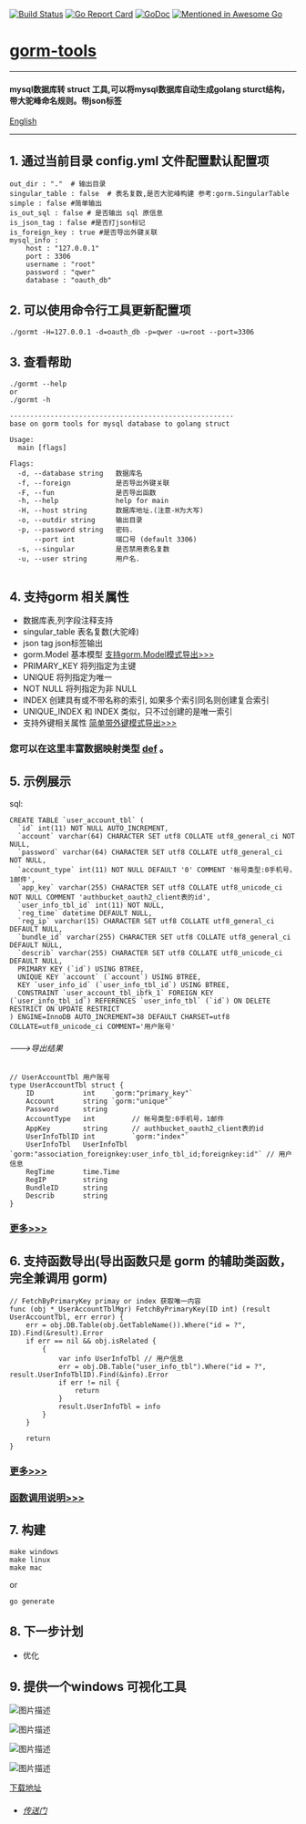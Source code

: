 [![Build Status](https://travis-ci.org/xxjwxc/gormt.svg?branch=master)](https://travis-ci.org/xxjwxc/gormt)
[![Go Report Card](https://goreportcard.com/badge/github.com/xxjwxc/gormt)](https://goreportcard.com/report/github.com/xxjwxc/gormt)
[![GoDoc](https://godoc.org/github.com/xxjwxc/gormt?status.svg)](https://godoc.org/github.com/xxjwxc/gormt)
[![Mentioned in Awesome Go](https://awesome.re/mentioned-badge.svg)](https://github.com/avelino/awesome-go) 

# [gorm-tools](https://github.com/xxjwxc/gormt)

--------

#### mysql数据库转 struct 工具,可以将mysql数据库自动生成golang sturct结构，带大驼峰命名规则。带json标签


[English](README.md)

--------

## 1. 通过当前目录 config.yml 文件配置默认配置项
```
out_dir : "."  # 输出目录
singular_table : false  # 表名复数,是否大驼峰构建 参考:gorm.SingularTable
simple : false #简单输出
is_out_sql : false # 是否输出 sql 原信息
is_json_tag : false #是否打json标记
is_foreign_key : true #是否导出外键关联
mysql_info :
    host : "127.0.0.1"
    port : 3306
    username : "root"
    password : "qwer"
    database : "oauth_db"
```

## 2. 可以使用命令行工具更新配置项

```
./gormt -H=127.0.0.1 -d=oauth_db -p=qwer -u=root --port=3306
```

## 3. 查看帮助

```
./gormt --help
or
./gormt -h

-------------------------------------------------------
base on gorm tools for mysql database to golang struct

Usage:
  main [flags]

Flags:
  -d, --database string   数据库名
  -f, --foreign           是否导出外键关联
  -F, --fun               是否导出函数
  -h, --help              help for main
  -H, --host string       数据库地址.(注意-H为大写)
  -o, --outdir string     输出目录
  -p, --password string   密码.
      --port int          端口号 (default 3306)
  -s, --singular          是否禁用表名复数
  -u, --user string       用户名.
  
```

## 4. 支持gorm 相关属性 
   
- 数据库表,列字段注释支持
- singular_table 表名复数(大驼峰)
- json tag json标签输出
- gorm.Model 基本模型   [支持gorm.Model模式导出>>>](https://github.com/xxjwxc/gormt/tree/master/doc/export_cn.md)
- PRIMARY_KEY	将列指定为主键
- UNIQUE	将列指定为唯一
- NOT NULL	将列指定为非 NULL
- INDEX	创建具有或不带名称的索引, 如果多个索引同名则创建复合索引
- UNIQUE_INDEX	和 INDEX 类似，只不过创建的是唯一索引
- 支持外键相关属性 [简单带外键模式导出>>>](https://github.com/xxjwxc/gormt/tree/master/doc/export_cn.md)

### 您可以在这里丰富数据映射类型 [def](data/view/cnf/def.go) 。

## 5. 示例展示
sql:
```
CREATE TABLE `user_account_tbl` (
  `id` int(11) NOT NULL AUTO_INCREMENT,
  `account` varchar(64) CHARACTER SET utf8 COLLATE utf8_general_ci NOT NULL,
  `password` varchar(64) CHARACTER SET utf8 COLLATE utf8_general_ci NOT NULL,
  `account_type` int(11) NOT NULL DEFAULT '0' COMMENT '帐号类型:0手机号，1邮件',
  `app_key` varchar(255) CHARACTER SET utf8 COLLATE utf8_unicode_ci NOT NULL COMMENT 'authbucket_oauth2_client表的id',
  `user_info_tbl_id` int(11) NOT NULL,
  `reg_time` datetime DEFAULT NULL,
  `reg_ip` varchar(15) CHARACTER SET utf8 COLLATE utf8_general_ci DEFAULT NULL,
  `bundle_id` varchar(255) CHARACTER SET utf8 COLLATE utf8_general_ci DEFAULT NULL,
  `describ` varchar(255) CHARACTER SET utf8 COLLATE utf8_unicode_ci DEFAULT NULL,
  PRIMARY KEY (`id`) USING BTREE,
  UNIQUE KEY `account` (`account`) USING BTREE,
  KEY `user_info_id` (`user_info_tbl_id`) USING BTREE,
  CONSTRAINT `user_account_tbl_ibfk_1` FOREIGN KEY (`user_info_tbl_id`) REFERENCES `user_info_tbl` (`id`) ON DELETE RESTRICT ON UPDATE RESTRICT
) ENGINE=InnoDB AUTO_INCREMENT=38 DEFAULT CHARSET=utf8 COLLATE=utf8_unicode_ci COMMENT='用户账号'
```

###### --->导出结果

```
// UserAccountTbl 用户账号
type UserAccountTbl struct {
	ID            int    `gorm:"primary_key"`
	Account       string `gorm:"unique"`
	Password      string
	AccountType   int         // 帐号类型:0手机号，1邮件
	AppKey        string      // authbucket_oauth2_client表的id
	UserInfoTblID int         `gorm:"index"`
	UserInfoTbl   UserInfoTbl `gorm:"association_foreignkey:user_info_tbl_id;foreignkey:id"` // 用户信息
	RegTime       time.Time
	RegIP         string
	BundleID      string
	Describ       string
}
```

### [更多>>>](https://github.com/xxjwxc/gormt/tree/master/doc/export_cn.md)

## 6. 支持函数导出(导出函数只是 gorm 的辅助类函数，完全兼调用 gorm)

```
// FetchByPrimaryKey primay or index 获取唯一内容
func (obj *_UserAccountTblMgr) FetchByPrimaryKey(ID int) (result UserAccountTbl, err error) {
	err = obj.DB.Table(obj.GetTableName()).Where("id = ?", ID).Find(&result).Error
	if err == nil && obj.isRelated {
		{
			var info UserInfoTbl // 用户信息
			err = obj.DB.Table("user_info_tbl").Where("id = ?", result.UserInfoTblID).Find(&info).Error
			if err != nil {
				return
			}
			result.UserInfoTbl = info
		}
	}

	return
}

```

### [更多>>>](https://github.com/xxjwxc/gormt/tree/master/data/view/genfunc/model)
### [函数调用说明>>>](https://github.com/xxjwxc/gormt/blob/master/data/view/genfunc/genfunc_test.go)

## 7. 构建
```
make windows
make linux
make mac
```
or

```
go generate
```

## 8. 下一步计划

- 优化

## 9. 提供一个windows 可视化工具

![图片描述](/image/gormt/1.png)

![图片描述](/image/gormt/2.jpg)

![图片描述](/image/gormt/3.jpg)

![图片描述](/image/gormt/4.jpg)

[下载地址](https://github.com/xxjwxc/gormt/releases/download/v1.1.0/v1.0.zip)


- ###### [传送门](https://xxjwxc.github.io/post/gormtools/)

